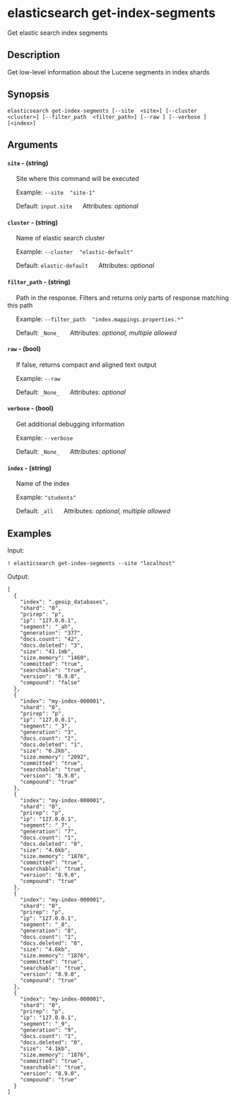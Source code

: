 # elasticsearch get-index-segments

Get elastic search index segments

## Description

Get low-level information about the Lucene segments in index shards

## Synopsis

`elasticsearch get-index-segments [--site  <site>] [--cluster  <cluster>] [--filter_path  <filter_path>] [--raw ] [--verbose ] [<index>]`

## Arguments


#### `site` - (string)

&nbsp;&nbsp;&nbsp;&nbsp; Site where this command will be executed  

&nbsp;&nbsp;&nbsp;&nbsp; Example:  `--site  "site-1"`

&nbsp;&nbsp;&nbsp;&nbsp; Default: `input.site`
&nbsp;&nbsp;&nbsp;&nbsp; Attributes: _optional_  


#### `cluster` - (string)

&nbsp;&nbsp;&nbsp;&nbsp; Name of elastic search cluster  

&nbsp;&nbsp;&nbsp;&nbsp; Example:  `--cluster  "elastic-default"`

&nbsp;&nbsp;&nbsp;&nbsp; Default: `elastic-default`
&nbsp;&nbsp;&nbsp;&nbsp; Attributes: _optional_  


#### `filter_path` - (string)

&nbsp;&nbsp;&nbsp;&nbsp; Path in the response. Filters and returns only parts of response matching this path  

&nbsp;&nbsp;&nbsp;&nbsp; Example:  `--filter_path  "index.mappings.properties.*"`

&nbsp;&nbsp;&nbsp;&nbsp; Default: `_None_`
&nbsp;&nbsp;&nbsp;&nbsp; Attributes: _optional, multiple allowed_  


#### `raw` - (bool)

&nbsp;&nbsp;&nbsp;&nbsp; If false, returns compact and aligned text output  

&nbsp;&nbsp;&nbsp;&nbsp; Example:  `--raw  `

&nbsp;&nbsp;&nbsp;&nbsp; Default: `_None_`
&nbsp;&nbsp;&nbsp;&nbsp; Attributes: _optional_  


#### `verbose` - (bool)

&nbsp;&nbsp;&nbsp;&nbsp; Get additional debugging information  

&nbsp;&nbsp;&nbsp;&nbsp; Example:  `--verbose  `

&nbsp;&nbsp;&nbsp;&nbsp; Default: `_None_`
&nbsp;&nbsp;&nbsp;&nbsp; Attributes: _optional_  


#### `index` - (string)

&nbsp;&nbsp;&nbsp;&nbsp; Name of the index  

&nbsp;&nbsp;&nbsp;&nbsp; Example:  `"students"`

&nbsp;&nbsp;&nbsp;&nbsp; Default: `_all`
&nbsp;&nbsp;&nbsp;&nbsp; Attributes: _optional, multiple allowed_  



## Examples

Input: 
```
! elasticsearch get-index-segments --site "localhost"
```
Output: 
```
[
  {
    "index": ".geoip_databases",
    "shard": "0",
    "prirep": "p",
    "ip": "127.0.0.1",
    "segment": "_ah",
    "generation": "377",
    "docs.count": "42",
    "docs.deleted": "3",
    "size": "41.1mb",
    "size.memory": "1460",
    "committed": "true",
    "searchable": "true",
    "version": "8.9.0",
    "compound": "false"
  },
  {
    "index": "my-index-000001",
    "shard": "0",
    "prirep": "p",
    "ip": "127.0.0.1",
    "segment": "_3",
    "generation": "3",
    "docs.count": "2",
    "docs.deleted": "1",
    "size": "6.2kb",
    "size.memory": "2092",
    "committed": "true",
    "searchable": "true",
    "version": "8.9.0",
    "compound": "true"
  },
  {
    "index": "my-index-000001",
    "shard": "0",
    "prirep": "p",
    "ip": "127.0.0.1",
    "segment": "_7",
    "generation": "7",
    "docs.count": "1",
    "docs.deleted": "0",
    "size": "4.6kb",
    "size.memory": "1876",
    "committed": "true",
    "searchable": "true",
    "version": "8.9.0",
    "compound": "true"
  },
  {
    "index": "my-index-000001",
    "shard": "0",
    "prirep": "p",
    "ip": "127.0.0.1",
    "segment": "_8",
    "generation": "8",
    "docs.count": "1",
    "docs.deleted": "0",
    "size": "4.6kb",
    "size.memory": "1876",
    "committed": "true",
    "searchable": "true",
    "version": "8.9.0",
    "compound": "true"
  },
  {
    "index": "my-index-000001",
    "shard": "0",
    "prirep": "p",
    "ip": "127.0.0.1",
    "segment": "_9",
    "generation": "9",
    "docs.count": "1",
    "docs.deleted": "0",
    "size": "4.1kb",
    "size.memory": "1876",
    "committed": "true",
    "searchable": "true",
    "version": "8.9.0",
    "compound": "true"
  }
]
```

